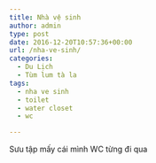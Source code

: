 ```yaml
---
title: Nhà vệ sinh
author: admin
type: post
date: 2016-12-20T10:57:36+00:00
url: /nha-ve-sinh/
categories:
  - Du Lịch
  - Tùm lum tà la
tags:
  - nha ve sinh
  - toilet
  - water closet
  - wc

---
```

Sưu tập mấy cái mình WC từng đi qua

